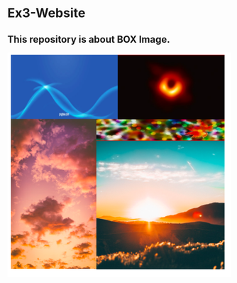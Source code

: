 # Ex3-Website
## This repository is about BOX Image.

<div align="center">
<img src="screenshots/Ex3-Website.png">
</div>
